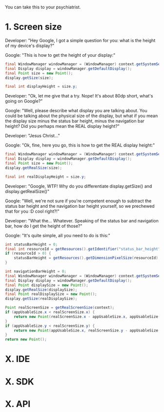 You can take this to your psychiatrist.

# 1. Screen size

Developer: "Hey Google, I got a simple question for you: what is the height of my device's display?"

Google: "This is how to get the height of your display:"

```java
final WindowManager windowManager = (WindowManager) context.getSystemService(Context.WINDOW_SERVICE);
final Display display = windowManager.getDefaultDisplay();
final Point size = new Point();
display.getSize(size);

final int displayHeight = size.y;
```

Developer: "Ok, let me give that a try. Nope! It's about 80dp short, what's going on Google?"

Google: "Well, please describe what display you are talking about. You could be talking about the physical size of the display, but what if you mean the display size minus the status bar height, minus the navigation bar height? Did you perhaps mean the REAL display height?"

Developer: "Jesus Christ..."

Google: "Ok, fine, here you go, this is how to get the REAL display height:"

```java
final WindowManager windowManager = (WindowManager) context.getSystemService(Context.WINDOW_SERVICE);
final Display display = windowManager.getDefaultDisplay();
final Point size = new Point();
display.getRealSize(size);

final int realDisplayHeight = size.y;
```

Developer: "Google, WTF! Why do you differentiate display.getSize() and display.getRealSize()"

Google: "Well, we're not sure if you're competent enough to subtract the status bar height and the navigation bar height yourself, so we prechewed that for you :D cool right?!"

Developer: "What the... Whatever. Speaking of the status bar and navigation bar, how do I get the height of those?"

Google: "It's quite simple, all you need to do is this:"

```java
int statusBarHeight = 0;
final int resourceId = getResources().getIdentifier("status_bar_height", "dimen", "android");
if (resourceId > 0) {
    statusBarHeight = getResources().getDimensionPixelSize(resourceId);
}

int navigationBarHeight = 0;
final WindowManager windowManager = (WindowManager) context.getSystemService(Context.WINDOW_SERVICE);
final Display display = windowManager.getDefaultDisplay();
final Point displaySize = new Point();
display.getRealSize(displaySize);
final Point realDisplaySize = new Point();
display.getSize(realDisplaySize);

Point realScreenSize = getRealScreenSize(context);
if (appUsableSize.x < realScreenSize.x) {
    return new Point(realScreenSize.x - appUsableSize.x, appUsableSize.y);
}
if (appUsableSize.y < realScreenSize.y) {
    return new Point(appUsableSize.x, realScreenSize.y - appUsableSize.y);
}
return new Point();
```

# X. IDE

# X. SDK

# X. API
